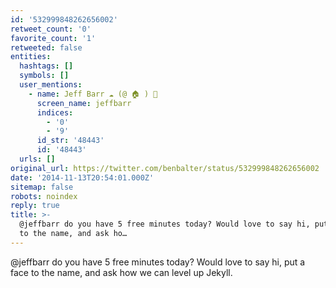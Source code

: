 ```yaml
---
id: '532999848262656002'
retweet_count: '0'
favorite_count: '1'
retweeted: false
entities:
  hashtags: []
  symbols: []
  user_mentions:
    - name: Jeff Barr ☁️ (@ 🏠 ) 💉
      screen_name: jeffbarr
      indices:
        - '0'
        - '9'
      id_str: '48443'
      id: '48443'
  urls: []
original_url: https://twitter.com/benbalter/status/532999848262656002
date: '2014-11-13T20:54:01.000Z'
sitemap: false
robots: noindex
reply: true
title: >-
  @jeffbarr do you have 5 free minutes today? Would love to say hi, put a face
  to the name, and ask ho…
---
```


@jeffbarr do you have 5 free minutes today? Would love to say hi, put a face to the name, and ask how we can level up Jekyll.